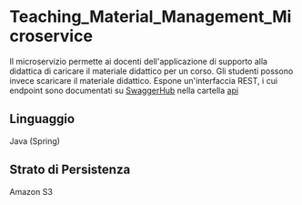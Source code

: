 # Teaching_Material_Management_Microservice

Il microservizio permette ai docenti dell'applicazione di supporto alla didattica di caricare il materiale didattico per un corso.
Gli studenti possono invece scaricare il materiale didattico. Espone un'interfaccia REST, i cui endpoint sono documentati su [SwaggerHub](https://app.swaggerhub.com/apis-docs/redefik/TeachingMaterialManagement/1.1) nella cartella [api](src/main/api/)

## Linguaggio
Java (Spring)

## Strato di Persistenza
Amazon S3
